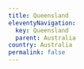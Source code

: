 ```yaml
---
title: Queensland
eleventyNavigation:
  key: Queensland
  parent: Australia
country: Australia
permalink: false
---
```


